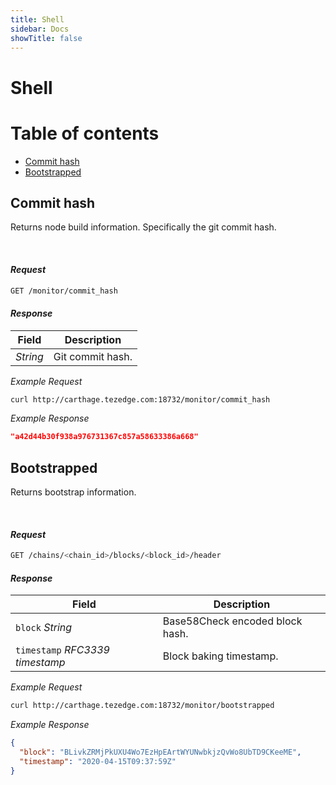 ```yaml
---
title: Shell
sidebar: Docs
showTitle: false
---
```


# Shell

# Table of contents

- [Commit hash](#commit-hash)
- [Bootstrapped](#bootstrapped)

## Commit hash

Returns node build information. Specifically the git commit hash.

&nbsp;

#### *Request*

```bash
GET /monitor/commit_hash
```

#### *Response*

| Field             |                  Description                           |
|-------------------|--------------------------------------------------------|
| *String* |  Git commit hash. |


*Example Request*

```bash
curl http://carthage.tezedge.com:18732/monitor/commit_hash
```

*Example Response*

```JSON
"a42d44b30f938a976731367c857a58633386a668"
```

## Bootstrapped

Returns bootstrap information.

&nbsp;

#### *Request*

```bash
GET /chains/<chain_id>/blocks/<block_id>/header
```

#### *Response*

| Field             |                  Description                           |
|-------------------|--------------------------------------------------------|
| `block` *String* |  Base58Check encoded block hash. |
| `timestamp` *RFC3339 timestamp* | Block baking timestamp. |

*Example Request*

```bash
curl http://carthage.tezedge.com:18732/monitor/bootstrapped
```

*Example Response*

```JSON
{
  "block": "BLivkZRMjPkUXU4Wo7EzHpEArtWYUNwbkjzQvWo8UbTD9CKeeME",
  "timestamp": "2020-04-15T09:37:59Z"
}
```
